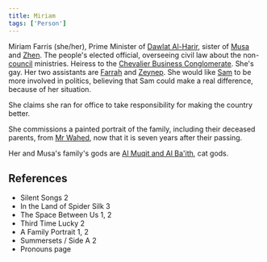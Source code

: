 ```yaml
---
title: Miriam
tags: ['Person']
---
```

Miriam Farris (she/her), Prime Minister of [Dawlat Al-Harir](_wiki/dawlat-al-harir.md), sister of [Musa](_wiki/musa.md) and [Zhen](_wiki/zhen.md). The people's elected official, overseeing civil law about the non-[council](_wiki/council.md) ministries. Heiress to the [Chevalier Business Conglomerate](_wiki/chevalier-business-conglomerate.md). She's gay. Her two assistants are [Farrah](_wiki/farrah.md) and [Zeynep](_wiki/zeynep.md). She would like [Sam](_wiki/sam.md) to be more involved in politics, believing that Sam could make a real difference, because of her situation.

She claims she ran for office to take responsibility for making the country better.

She commissions a painted portrait of the family, including their deceased parents, from [Mr Wahed](_wiki/Mr%20Wahed), now that it is seven years after their passing.

Her and Musa's family's gods are [Al Muqit and Al Ba'ith](_wiki/al-muqit-and-al-baith.md), cat gods.

## References
- Silent Songs 2
- In the Land of Spider Silk 3
- The Space Between Us 1, 2
- Third Time Lucky 2
- A Family Portrait 1, 2
- Summersets / Side A 2
- Pronouns page
